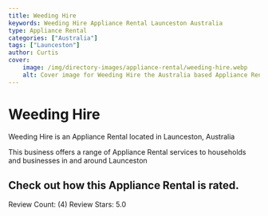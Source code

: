 ```yaml
---
title: Weeding Hire
keywords: Weeding Hire Appliance Rental Launceston Australia 
type: Appliance Rental 
categories: ["Australia"]
tags: ["Launceston"]
author: Curtis
cover:
    image: /img/directory-images/appliance-rental/weeding-hire.webp
    alt: Cover image for Weeding Hire the Australia based Appliance Rental servicing Launceston 
---
```


# Weeding Hire
Weeding Hire is an Appliance Rental located in Launceston, Australia

This business offers a range of Appliance Rental services to households and businesses in and around Launceston

## Check out how this Appliance Rental is rated.
Review Count: (4)
Review Stars: 5.0
